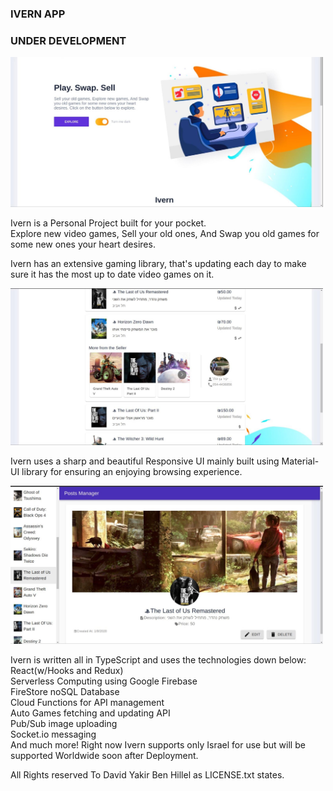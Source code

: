 ### IVERN APP

### UNDER DEVELOPMENT

<img src='./src/components/dashboard/dist/images/IMG_0003.jpg' alt='' width='500px'/>

Ivern is a Personal Project built for your pocket.<br/>
 Explore new video games, Sell your old ones, And Swap you old games for
some new ones your heart desires.

Ivern has an extensive gaming library, that's updating each day to make sure it has the most up to date video games on it.

<img src='./src/components/dashboard/dist/images/IMG_0001.jpg' alt='' width='500px'/>

Ivern uses a sharp and beautiful Responsive UI mainly built using Material-UI library
for ensuring an enjoying browsing experience.

<img src='./src/components/dashboard/dist/images/IMG_0004.jpg' alt='' width='500px'/>

Ivern is written all in TypeScript and uses the technologies down below:<br/>
React(w/Hooks and Redux)<br/>
Serverless Computing using Google Firebase<br/>
FireStore noSQL Database<br/>
Cloud Functions for API management<br/>
Auto Games fetching and updating API<br/>
Pub/Sub image uploading<br/>
Socket.io messaging<br/>
And much more!
Right now Ivern supports only Israel for use but will be supported Worldwide soon after Deployment.<br/>

All Rights reserved To David Yakir Ben Hillel as LICENSE.txt states.
